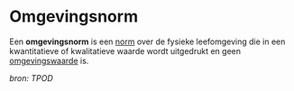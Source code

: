 # Omgevingsnorm

Een **omgevingsnorm** is een [norm](#begrip-norm) over de fysieke leefomgeving die in
een kwantitatieve of kwalitatieve waarde wordt uitgedrukt en geen
[omgevingswaarde](#begrip-omgevingswaarde) is.

*bron: TPOD*
